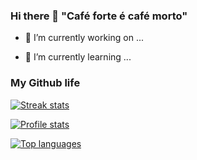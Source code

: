 ### Hi there 👋 "Café forte é café morto"

- 🔭 I’m currently working on ...
  
- 🌱 I’m currently learning ...

### My Github life
<a href="https://github.com/joaquimsn">

<img src="https://github-readme-streak-stats.herokuapp.com/?user=joaquimsn" title="Streak stats" alt="Streak stats" />

<img src="https://github-readme-stats.vercel.app/api?username=joaquimsn&show_icons=true&title_color=ffffff&text_color=c9cacc&icon_color=2bbc8a&bg_color=1d1f21"
    title="Profile stats" alt="Profile stats" />

<img src="https://github-readme-stats.vercel.app/api/top-langs/?username=joaquimsn&title_color=ffffff&text_color=c9cacc&icon_color=2bbc8a&bg_color=1d1f21"
    title="Top languages" alt="Top languages" />
</a>

<!-- 
- 👯 I’m looking to collaborate on ...
- 🤔 I’m looking for help with ...
- 💬 Ask me about ...
- 📫 How to reach me: ...
- 😄 Pronouns: ...
- ⚡ Fun fact: ...
-->

